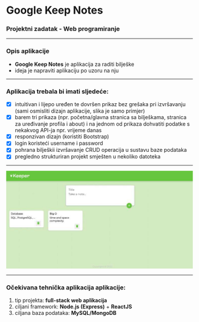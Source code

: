 # Google Keep Notes

### Projektni zadatak - Web programiranje

---

### Opis aplikacije

- <b>Google Keep Notes</b> je aplikacija za raditi bilješke
- ideja je napraviti aplikaciju po uzoru na nju

---

### Aplikacija trebala bi imati sljedeće:

- [x] intuitivan i lijepo uređen te dovršen prikaz bez grešaka pri izvršavanju (sami osmisliti dizajn aplikacije, slika je samo primjer)
- [x] barem tri prikaza (npr. početna/glavna stranica sa bilješkama, stranica za uređivanje profila i about) i na jednom od prikaza dohvatiti podatke s nekakvog API-ja npr. vrijeme danas
- [x] responzivan dizajn (koristiti Bootstrap)
- [x] login koristeći username i password
- [x] pohrana bilješkii izvršavanje CRUD operacija u sustavu baze podataka
- [x] pregledno strukturiran projekt smješten u nekoliko datoteka

---
![Google Keep Notes Clone](keeper.png)

---

### Očekivana tehnička aplikacija aplikacije:

1. tip projekta: <b>full-stack web aplikacija</b>
2. ciljani framework: <b>Node.js (Express)</b> + <b>ReactJS</b>
3. ciljana baza podataka: <b>MySQL/MongoDB</b>
